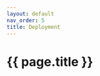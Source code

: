```yaml
---
layout: default
nav_order: 5
title: Deployment
---
```


# {{ page.title }}

<!---
Ziele:
- aufzeigen, wie das Plugin beim Kunden eingerichtet werden kann

Inhalt:
- Installation
    - Ablage in Plugin-Ordner
    - Installation via Auto Importer
        - eventuell Dateiendung beachten
- aktuell noch kein Plugin-Store vorhanden
--->